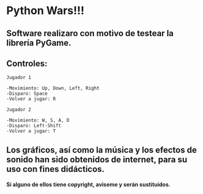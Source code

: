 # Python Wars!!!

## Software realizaro con motivo de testear la librería PyGame.

## Controles:
	
	Jugador 1		
	
	-Movimiento: Up, Down, Left, Right
	-Disparo: Space
	-Volver a jugar: R

	Jugador 2

	-Movimiento: W, S, A, D
	-Disparo: Left-Shift
	-Volver a jugar: T

## Los gráficos, así como la música y los efectos de sonido han sido obtenidos de internet, para su uso con fines didácticos.

#### Si alguno de ellos tiene copyright, avíseme y serán sustituidos.
